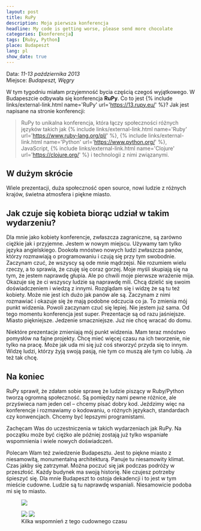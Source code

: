 ```yaml
---
layout: post
title: RuPy
description: Moja pierwsza konferencja
headline: My code is getting worse, please send more chocolate
categories: [konferencja]
tags: [Ruby, Python]
place: Budapeszt
lang: pl
show_date: true
---
```


Data: *11-13 października 2013*<br>
Miejsce: *Budapeszt, Węgry*

W tym tygodniu miałam przyjemność bycia częścią czegoś wyjątkowego. W Budapeszcie odbywała się konferencja **RuPy**. Co to jest {% include links/external-link.html name='RuPy' url='https://13.rupy.eu/' %}? Jak jest napisane na stronie konferencji:

> RuPy to unikalna konferencja, która łączy społeczności różnych języków takich jak
> {% include links/external-link.html name='Ruby' url='https://www.ruby-lang.org/pl/' %},
> {% include links/external-link.html name='Python' url='https://www.python.org/' %},
> JavaScript,
> {% include links/external-link.html name='Clojure' url='https://clojure.org/' %}
> i technologii z nimi związanymi.

## W dużym skrócie

Wiele prezentacji, duża społeczność open source, nowi ludzie z różnych krajów, świetna atmosfera i piękne miasto.

## Jak czuje się kobieta biorąc udział w takim wydarzeniu?

Dla mnie jako kobiety konferencje, zwłaszcza zagraniczne, są zarówno ciężkie jak i przyjemne. Jestem w nowym miejscu. Używamy tam tylko języka angielskiego. Dookoła mnóstwo nowych ludzi zwłaszcza panów, którzy rozmawiają o programowaniu i czują się przy tym swobodnie. Zaczynam czuć, że wszyscy są ode mnie mądrzejsi. Nie rozumiem wielu rzeczy, a to sprawia, że czuję się coraz gorzej. Moje myśli skupiają się na tym, że jestem naprawdę głupia. Ale po chwili moje pierwsze wrażenie mija. Okazuje się że ci wszyscy ludzie są naprawdę mili. Chcą dzielić się swoim doświadczeniem i wiedzą z innymi. Rozglądam się i widzę że są tu też kobiety. Może nie jest ich dużo jak panów ale są. Zaczynam z nimi rozmawiać i okazuje się że mają podobne odczucia co ja. To zmienia mój punkt widzenia. Powoli zaczynam czuć się lepiej. Nie jestem już sama. Od tego momentu konferencja jest super. Prezentacje są od razu jaśniejsze. Miasto piękniejsze. Jedzenie smaczniejsze. Już nie chcę wracać do domu.

Niektóre prezentacje zmieniają mój punkt widzenia. Mam teraz mnóstwo pomysłów na fajne projekty. Chcę mieć więcej czasu na ich tworzenie, nie tylko na pracę. Może jak uda mi się już coś stworzyć przyda się to innym. Widzę ludzi, którzy żyją swoją pasją, nie tym co muszą ale tym co lubią. Ja też tak chcę.

## Na koniec

RuPy sprawił, że zdałam sobie sprawę że ludzie piszący w Ruby/Python tworzą ogromną społeczność. Są pomiędzy nami pewne różnice, ale przyświeca nam jeden cel – chcemy pisać dobry kod. Jeździmy więc na konferencje i rozmawiamy o kodowaniu, o różnych językach, standardach czy konwencjach. Chcemy być lepszymi programistami.

Zachęcam Was do uczestniczenia w takich wydarzeniach jak RuPy. Na początku może być ciężko ale później zostają już tylko wspaniałe wspomnienia i wiele nowych doświadczeń.

Polecam Wam też zwiedzenie Budapesztu. Jest to piękne miasto z niesamowitą, monumentalną architekturą. Panuje tu niesamowity klimat. Czas jakby się zatrzymał. Można poczuć się jak podczas podróży w przeszłość. Każdy budynek ma swoją historię. Nie czujesz potrzeby śpieszyć się. Dla mnie Budapeszt to ostoja dekadencji i to jest w tym mieście cudowne. Ludzie są tu naprawdę wspaniali. Niesamowicie podoba mi się to miasto.

<figure>
  <a href="{{ site.baseurl_root }}/images/rupy/before.jpg"><img src="{{ site.baseurl_root }}/images/rupy/before.jpg"></a>
</figure>
<figure class="half">
  <a href="{{ site.baseurl_root }}/images/rupy/rupy.jpg"><img src="{{ site.baseurl_root }}/images/rupy/rupy.jpg"></a>
  <a href="{{ site.baseurl_root }}/images/rupy/party.jpg"><img src="{{ site.baseurl_root }}/images/rupy/party.jpg"></a>
  <figcaption>Kilka wspomnień z tego cudownego czasu</figcaption>
</figure>
